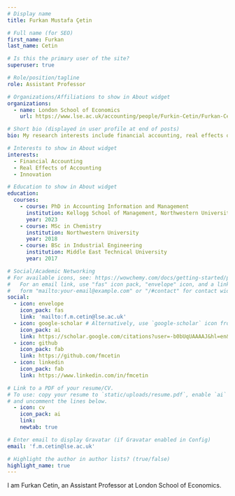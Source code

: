 ```yaml
---
# Display name
title: Furkan Mustafa Çetin

# Full name (for SEO)
first_name: Furkan
last_name: Cetin

# Is this the primary user of the site?
superuser: true

# Role/position/tagline
role: Assistant Professor

# Organizations/Affiliations to show in About widget
organizations:
  - name: London School of Economics
    url: https://www.lse.ac.uk/accounting/people/Furkin-Cetin/Furkan-Cetin

# Short bio (displayed in user profile at end of posts)
bio: My research interests include financial accounting, real effects of accounting, innovation

# Interests to show in About widget
interests:
  - Financial Accounting
  - Real Effects of Accounting
  - Innovation

# Education to show in About widget
education:
  courses:
    - course: PhD in Accounting Information and Management
      institution: Kellogg School of Management, Northwestern University
      year: 2023
    - course: MSc in Chemistry
      institution: Northwestern University
      year: 2018
    - course: BSc in Industrial Engineering
      institution: Middle East Technical University
      year: 2017

# Social/Academic Networking
# For available icons, see: https://wowchemy.com/docs/getting-started/page-builder/#icons
#   For an email link, use "fas" icon pack, "envelope" icon, and a link in the
#   form "mailto:your-email@example.com" or "/#contact" for contact widget.
social:
  - icon: envelope
    icon_pack: fas
    link: 'mailto:f.m.cetin@lse.ac.uk'
  - icon: google-scholar # Alternatively, use `google-scholar` icon from `ai` icon pack
    icon_pack: ai
    link: https://scholar.google.com/citations?user=-b0bUqUAAAAJ&hl=en&oi=ao
  - icon: github
    icon_pack: fab
    link: https://github.com/fmcetin
  - icon: linkedin
    icon_pack: fab
    link: https://www.linkedin.com/in/fmcetin

# Link to a PDF of your resume/CV.
# To use: copy your resume to `static/uploads/resume.pdf`, enable `ai` icons in `params.yaml`,
# and uncomment the lines below.
  - icon: cv
    icon_pack: ai
    link: 
    newtab: true

# Enter email to display Gravatar (if Gravatar enabled in Config)
email: 'f.m.cetin@lse.ac.uk'

# Highlight the author in author lists? (true/false)
highlight_name: true
---
```


I am Furkan Cetin, an Assistant Professor at London School of Economics.
